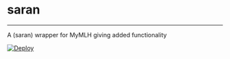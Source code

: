 # saran
---
A (saran) wrapper for MyMLH giving added functionality

[![Deploy](https://www.herokucdn.com/deploy/button.svg)](https://heroku.com/deploy)

